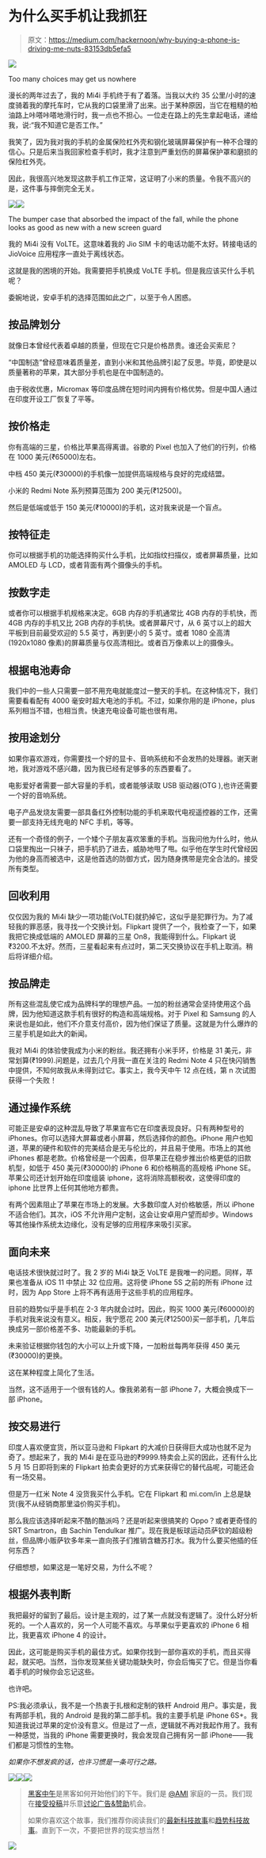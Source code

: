 # 为什么买手机让我抓狂

> 原文：<https://medium.com/hackernoon/why-buying-a-phone-is-driving-me-nuts-83153db5efa5>

![](img/b959c4b5935d8cb47d822ea0653dc9a4.png)

Too many choices may get us nowhere

漫长的两年过去了，我的 Mi4i 手机终于有了着落。当我以大约 35 公里/小时的速度骑着我的摩托车时，它从我的口袋里滑了出来。出于某种原因，当它在粗糙的柏油路上咔嗒咔嗒地滑行时，我一点也不担心。一位走在路上的先生拿起电话，递给我，说:“我不知道它是否工作。”

我笑了，因为我对我的手机的金属保险杠外壳和钢化玻璃屏幕保护有一种不合理的信心。只是后来当我回家检查手机时，我才注意到严重划伤的屏幕保护罩和磨损的保险杠外壳。

因此，我很高兴地发现这款手机工作正常，这证明了小米的质量。令我不高兴的是，这件事与摔倒完全无关。

![](img/082515cb1d711aefae287a708dfdd67e.png)![](img/9f451b8563ff24c585c7920447010c11.png)

The bumper case that absorbed the impact of the fall, while the phone looks as good as new with a new screen guard

我的 Mi4i 没有 VoLTE。这意味着我的 Jio SIM 卡的电话功能不太好。转接电话的 JioVoice 应用程序一直处于离线状态。

这就是我的困境的开始。我需要把手机换成 VoLTE 手机。但是我应该买什么手机呢？

委婉地说，安卓手机的选择范围如此之广，以至于令人困惑。

## 按品牌划分

就像日本曾经代表着卓越的质量，但现在它只是价格昂贵。谁还会买索尼？

“中国制造”曾经意味着质量差，直到小米和其他品牌引起了反思。毕竟，即使是以质量著称的苹果，其大部分手机也是在中国制造的。

由于税收优惠，Micromax 等印度品牌在短时间内拥有价格优势。但是中国人通过在印度开设工厂恢复了平等。

## 按价格走

你有高端的三星，价格比苹果高得离谱。谷歌的 Pixel 也加入了他们的行列，价格在 1000 美元(₹65000)左右。

中档 450 美元(₹30000)的手机像一加提供高端规格与良好的完成结盟。

小米的 Redmi Note 系列预算范围为 200 美元(₹12500)。

然后是低端或低于 150 美元(₹10000)的手机，这对我来说是一个盲点。

## 按特征走

你可以根据手机的功能选择购买什么手机，比如指纹扫描仪，或者屏幕质量，比如 AMOLED 与 LCD，或者背面有两个摄像头的手机。

## 按数字走

或者你可以根据手机规格来决定。6GB 内存的手机通常比 4GB 内存的手机快，而 4GB 内存的手机又比 2GB 内存的手机快。或者屏幕尺寸，从 6 英寸以上的超大平板到目前最受欢迎的 5.5 英寸，再到更小的 5 英寸。或者 1080 全高清(1920x1080 像素)的屏幕质量与仅高清相比。或者百万像素以上的摄像头。

## 根据电池寿命

我们中的一些人只需要一部不用充电就能度过一整天的手机。在这种情况下，我们需要看看配有 4000 毫安时超大电池的手机。不过，如果你用的是 iPhone，plus 系列相当不错，也相当贵。快速充电设备可能也很有用。

## 按用途划分

如果你喜欢游戏，你需要找一个好的显卡、音响系统和不会发热的处理器。谢天谢地，我对游戏不感兴趣，因为我已经有足够多的东西要看了。

电影爱好者需要一部大容量的手机，或者能够读取 USB 驱动器(OTG ),也许还需要一个好的音响系统。

电子产品发烧友需要一部具备红外控制功能的手机来取代电视遥控器的工作，还需要一部支持无线充电的 NFC 手机，等等。

还有一个奇怪的例子，一个矮个子朋友喜欢笨重的手机。当我问他为什么时，他从口袋里掏出一只袜子，把手机扔了进去，威胁地甩了甩。似乎他在学生时代曾经因为他的身高而被选中，这是他首选的防御方式，因为随身携带是完全合法的。接受所有类型。

## 回收利用

仅仅因为我的 Mi4i 缺少一项功能(VoLTE)就扔掉它，这似乎是犯罪行为。为了减轻我的罪恶感，我寻找一个交换计划。Flipkart 提供了一个，我检查了一下，如果我把它换成低端的 AMOLED 屏幕的三星 On8，我能得到什么。Flipkart 说₹3200.不太好。然而，三星看起来有点过时，第二天交换协议在手机上取消。稍后将详细介绍。

## 按品牌走

所有这些混乱使它成为品牌科学的理想产品。一加的粉丝通常会坚持使用这个品牌，因为他知道这款手机有很好的构造和高端规格。对于 Pixel 和 Samsung 的人来说也是如此，他们不介意支付高价，因为他们保证了质量。这就是为什么爆炸的三星手机是如此大的新闻。

我对 Mi4i 的体验使我成为小米的粉丝。我还拥有小米手环，价格是 31 美元，非常划算(₹1999).问题是，过去几个月我一直在关注的 Redmi Note 4 只在快闪销售中提供，不知何故我从未得到过它。事实上，我今天中午 12 点在线，第 n 次试图获得一个失败！

## 通过操作系统

可能正是安卓的这种混乱导致了苹果宣布它在印度表现良好。只有两种型号的 iPhones。你可以选择大屏幕或者小屏幕，然后选择你的颜色。iPhone 用户也知道，苹果的硬件和软件的完美结合是无与伦比的，并且易于使用。市场上的其他 iPhones 都是老款。价格曾经是一个因素，但苹果正在稳步推出价格更低的旧款机型，如低于 450 美元(₹30000)的 iPhone 6 和价格稍高的高规格 iPhone SE。苹果公司还计划开始在印度组装 iphone，这将消除高额税收，这使得印度的 iphone 比世界上任何其他地方都贵。

有两个因素阻止了苹果在市场上的发展。大多数印度人对价格敏感，所以 iPhone 不适合他们。其次，iOS 不允许用户定制，这会让安卓用户望而却步。Windows 等其他操作系统太边缘化，没有足够的应用程序来吸引买家。

## 面向未来

电话技术很快就过时了。我 2 岁的 Mi4i 缺乏 VoLTE 是我唯一的问题。同样，苹果也准备从 iOS 11 中禁止 32 位应用。这将使 iPhone 5S 之前的所有 iPhone 过时，因为 App Store 上将不再有适用于这些手机的应用程序。

目前的趋势似乎是手机在 2-3 年内就会过时。因此，购买 1000 美元(₹60000)的手机对我来说没有意义。相反，我宁愿花 200 美元(₹12500)买一部手机，几年后换成另一部价格差不多、功能最新的手机。

未来验证根据你钱包的大小可以上升或下降，一加粉丝每两年获得 450 美元(₹30000)的更换。

这在某种程度上简化了生活。

当然，这不适用于一个很有钱的人。像我弟弟有一部 iPhone 7，大概会换成下一部 iPhone。

## 按交易进行

印度人喜欢便宜货，所以亚马逊和 Flipkart 的大减价日获得巨大成功也就不足为奇了。想起来了，我的 Mi4i 是在亚马逊的₹9999.特卖会上买的因此，还有什么比 5 月 15 日即将到来的 Flipkart 拍卖会更好的方式来获得它的替代品呢，可能还会有一场交易。

但是万一红米 Note 4 没货我买什么手机。它在 Flipkart 和 mi.com/in 上总是缺货(我不从经销商那里溢价购买手机)。

那么我应该选择听起来不酷的酷派吗？还是听起来很搞笑的 Oppo？或者更奇怪的 SRT Smartron，由 Sachin Tendulkar 推广。现在我是板球运动员萨钦的超级粉丝，但品牌小贩萨钦多年来一直向孩子们推销含糖苏打水。我为什么要买他插的任何东西？

仔细想想，如果这是一笔好交易，为什么不呢？

## 根据外表判断

我把最好的留到了最后。设计是主观的，过了某一点就没有逻辑了。没什么好分析死的。一个人喜欢的，另一个人可能不喜欢。与苹果似乎更喜欢的 iPhone 6 相比，我更喜欢 iPhone 4 的设计。

因此，这可能是购买手机的最佳方式。如果你找到一部你喜欢的手机，而且买得起，就买吧。当然，当你发现某些关键功能缺失时，你会后悔买了它。但是当你看着手机的时候你会忘记这些。

也许吧。

PS:我必须承认，我不是一个热衷于扎根和定制的铁杆 Android 用户。事实是，我有两部手机，我的 Android 是我的第二部手机。我的主要手机是 iPhone 6S+。我知道我说过苹果的定价没有意义。但是过了一点，逻辑就不再对我起作用了。我有一种感觉，当我的 iPhone 需要更换时，我会发现自己拥有另一部 iPhone——我们都是习惯性的生物。

*如果你不想发疯的话，也许习惯是一条可行之路。*

[![](img/50ef4044ecd4e250b5d50f368b775d38.png)](http://bit.ly/HackernoonFB)[![](img/979d9a46439d5aebbdcdca574e21dc81.png)](https://goo.gl/k7XYbx)[![](img/2930ba6bd2c12218fdbbf7e02c8746ff.png)](https://goo.gl/4ofytp)

> [黑客中午](http://bit.ly/Hackernoon)是黑客如何开始他们的下午。我们是 [@AMI](http://bit.ly/atAMIatAMI) 家庭的一员。我们现在[接受投稿](http://bit.ly/hackernoonsubmission)并乐意[讨论广告&赞助](mailto:partners@amipublications.com)机会。
> 
> 如果你喜欢这个故事，我们推荐你阅读我们的[最新科技故事](http://bit.ly/hackernoonlatestt)和[趋势科技故事](https://hackernoon.com/trending)。直到下一次，不要把世界的现实想当然！

![](img/be0ca55ba73a573dce11effb2ee80d56.png)